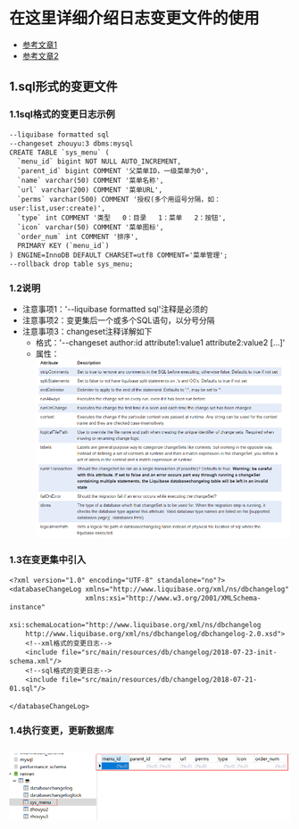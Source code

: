 # 在这里详细介绍日志变更文件的使用
- [参考文章1](https://www.cnblogs.com/gao241/archive/2013/03/20/2971526.html)
- [参考文章2](http://www.liquibase.org/documentation/sql_format.html)
## 1.sql形式的变更文件
### 1.1sql格式的变更日志示例
```
--liquibase formatted sql
--changeset zhouyu:3 dbms:mysql
CREATE TABLE `sys_menu` (
  `menu_id` bigint NOT NULL AUTO_INCREMENT,
  `parent_id` bigint COMMENT '父菜单ID，一级菜单为0',
  `name` varchar(50) COMMENT '菜单名称',
  `url` varchar(200) COMMENT '菜单URL',
  `perms` varchar(500) COMMENT '授权(多个用逗号分隔，如：user:list,user:create)',
  `type` int COMMENT '类型   0：目录   1：菜单   2：按钮',
  `icon` varchar(50) COMMENT '菜单图标',
  `order_num` int COMMENT '排序',
  PRIMARY KEY (`menu_id`)
) ENGINE=InnoDB DEFAULT CHARSET=utf8 COMMENT='菜单管理';
--rollback drop table sys_menu;
```
### 1.2说明
- 注意事项1：'--liquibase formatted sql'注释是必须的
- 注意事项2：变更集后一个或多个SQL语句，以分号分隔
- 注意事项3：changeset注释详解如下
  * 格式：'--changeset author:id attribute1:value1 attribute2:value2 [...]'
  * 属性：
 ![](assets/2018-07-21-15-11-46.png)
### 1.3在变更集中引入
```
<?xml version="1.0" encoding="UTF-8" standalone="no"?>
<databaseChangeLog xmlns="http://www.liquibase.org/xml/ns/dbchangelog"
                   xmlns:xsi="http://www.w3.org/2001/XMLSchema-instance"
                   xsi:schemaLocation="http://www.liquibase.org/xml/ns/dbchangelog
	http://www.liquibase.org/xml/ns/dbchangelog/dbchangelog-2.0.xsd">
    <!--xml格式的变更日志-->
    <include file="src/main/resources/db/changelog/2018-07-23-init-schema.xml"/>
    <!--sql格式的变更日志-->
    <include file="src/main/resources/db/changelog/2018-07-21-01.sql"/>

</databaseChangeLog>
```
### 1.4执行变更，更新数据库
```mvn liquibase:update
```
![](assets/2018-07-21-15-19-35.png)

